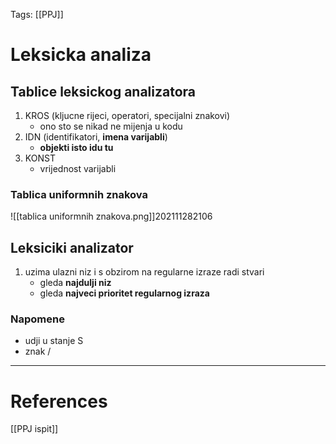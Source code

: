 Tags: [[PPJ]]
# Leksicka analiza
## Tablice leksickog analizatora
1. KROS (kljucne rijeci, operatori, specijalni znakovi)
	- ono sto se nikad ne mijenja u kodu
2. IDN (identifikatori, **imena varijabli**)
	- **objekti isto idu tu**
3. KONST
	- vrijednost varijabli

### Tablica uniformnih znakova
![[tablica uniformnih znakova.png]]202111282106

## Leksiciki analizator
1. uzima ulazni niz i s obzirom na regularne izraze radi stvari
	- gleda **najdulji niz**
	- gleda **najveci prioritet regularnog izraza**
### Napomene
- udji u stanje S
- znak /
---
# References
[[PPJ ispit]]
